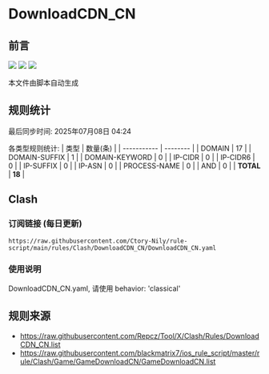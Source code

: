 # DownloadCDN_CN

## 前言
![](https://img.shields.io/badge/%E4%B8%8B%E8%BD%BD%E8%A7%84%E5%88%99-%E5%90%88%E5%B9%B6%E8%A7%84%E5%88%99-blue) ![](https://img.shields.io/badge/%E7%BB%9F%E8%AE%A1%E6%95%B0%E9%87%8F-green) ![](https://img.shields.io/badge/%E7%94%9F%E6%88%90%E8%AE%A2%E9%98%85-8A2BE2)

本文件由脚本自动生成

## 规则统计
最后同步时间: 2025年07月08日 04:24

各类型规则统计:
| 类型        | 数量(条) |
| ----------- | -------- |
| DOMAIN       | 17       | 
| DOMAIN-SUFFIX | 1        | 
| DOMAIN-KEYWORD | 0        | 
| IP-CIDR      | 0        | 
| IP-CIDR6     | 0        | 
| IP-SUFFIX    | 0        | 
| IP-ASN       | 0        | 
| PROCESS-NAME | 0        | 
| AND          | 0        | 
| **TOTAL** | **18** | 
## Clash

### 订阅链接 (每日更新)
```
https://raw.githubusercontent.com/Ctory-Nily/rule-script/main/rules/Clash/DownloadCDN_CN/DownloadCDN_CN.yaml
```

### 使用说明
DownloadCDN_CN.yaml, 请使用 behavior: 'classical'

## 规则来源
- https://raw.githubusercontent.com/Repcz/Tool/X/Clash/Rules/DownloadCDN_CN.list 
- https://raw.githubusercontent.com/blackmatrix7/ios_rule_script/master/rule/Clash/Game/GameDownloadCN/GameDownloadCN.list 
